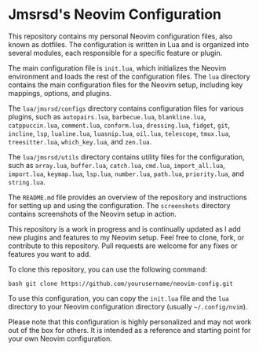 # Jmsrsd's Neovim Configuration

This repository contains my personal Neovim configuration files, also known as
dotfiles. The configuration is written in Lua and is organized into several
modules, each responsible for a specific feature or plugin.

The main configuration file is `init.lua`, which initializes the Neovim
environment and loads the rest of the configuration files. The `lua` directory
contains the main configuration files for the Neovim setup, including key
mappings, options, and plugins.

The `lua/jmsrsd/configs` directory contains configuration files for various
plugins, such as `autopairs.lua`, `barbecue.lua`, `blankline.lua`,
`catppuccin.lua`, `comment.lua`, `conform.lua`, `dressing.lua`, `fidget`,
`git`, `incline`, `lsp`, `lualine.lua`, `luasnip.lua`, `oil.lua`, `telescope`,
`tmux.lua`, `treesitter.lua`, `which_key.lua`, and `zen.lua`.

The `lua/jmsrsd/utils` directory contains utility files for the configuration,
such as `array.lua`, `buffer.lua`, `catch.lua`, `cmd.lua`, `import_all.lua`,
`import.lua`, `keymap.lua`, `lsp.lua`, `number.lua`, `path.lua`,
`priority.lua`, and `string.lua`.

The `README.md` file provides an overview of the repository and instructions
for setting up and using the configuration. The `screenshots` directory
contains screenshots of the Neovim setup in action.

This repository is a work in progress and is continually updated as I add new
plugins and features to my Neovim setup. Feel free to clone, fork, or
contribute to this repository. Pull requests are welcome for any fixes or
features you want to add.

To clone this repository, you can use the following command:

```bash git clone https://github.com/yourusername/neovim-config.git```

To use this configuration, you can copy the `init.lua` file and the `lua`
directory to your Neovim configuration directory (usually `~/.config/nvim`).

Please note that this configuration is highly personalized and may not work out
of the box for others. It is intended as a reference and starting point for
your own Neovim configuration.
